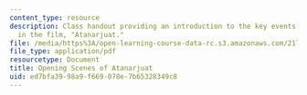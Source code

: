 ```yaml
---
content_type: resource
description: Class handout providing an introduction to the key events and characters
  in the film, "Atanarjuat."
file: /media/https%3A/open-learning-course-data-rc.s3.amazonaws.com/21l-007-world-literatures-travel-writing-fall-2008/ed7bfa3998a9f669078e7b65328349c8_open_sce_of_ata.pdf
file_type: application/pdf
resourcetype: Document
title: Opening Scenes of Atanarjuat
uid: ed7bfa39-98a9-f669-078e-7b65328349c8
---
```

